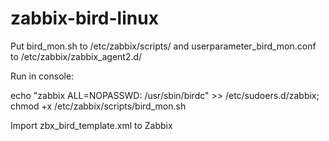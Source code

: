 # zabbix-bird-linux

Put bird_mon.sh to /etc/zabbix/scripts/ and userparameter_bird_mon.conf to /etc/zabbix/zabbix_agent2.d/

Run in console:

echo "zabbix ALL=NOPASSWD: /usr/sbin/birdc" >> /etc/sudoers.d/zabbix;
chmod +x /etc/zabbix/scripts/bird_mon.sh


Import zbx_bird_template.xml to Zabbix
